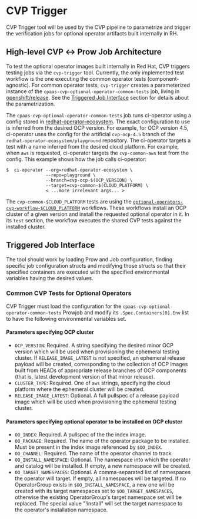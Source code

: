 # CVP Trigger

CVP Trigger tool will be used by the CVP pipeline to parametrize and trigger
the verification jobs for optional operator artifacts built internally in RH.

## High-level CVP ↔ Prow Job Architecture

To test the optional operator images built internally in Red Hat, CVP triggers
testing jobs via the `cvp-trigger` tool. Currently, the only implemented test
workflow is the one executing the common operator tests (component-agnostic).
For common operator tests, `cvp-trigger` creates a parameterized instance of the
`cpaas-cvp-optional-operator-common-tests` job, living in [openshift/release](https://github.com/openshift/release/blob/master/ci-operator/jobs/openshift/release/openshift-release-infra-periodics.yaml).
See the [Triggered Job Interface](#triggered-job-interface) section for details
 about the parametrization.

The `cpaas-cvp-optional-operator-common-tests` job runs ci-operator using
a config stored in [redhat-operator-ecosystem](https://github.com/redhat-operator-ecosystem/release/tree/master/ci-operator/config/redhat-operator-ecosystem/playground).
The exact configuration to use is inferred from the desired OCP version. For
example, for OCP version 4.5, ci-operator uses the config for the
artificial `cvp-ocp-4.5` branch of the `redhat-operator-ecosystem/playground`
repository. The ci-operator targets a test with a name inferred from the desired
cloud platform. For example, when `aws` is requested, ci-operator targets the
`cvp-common-aws` test from the config. This example shows how the job calls
ci-operator:

```console
$  ci-operator --org=redhat-operator-ecosystem \
               --repo=playground \
               --branch=cvp-ocp-$(OCP_VERSION) \
               --target=cvp-common-$(CLOUD_PLATFORM) \
               < ...more irrelevant args... >
```

The `cvp-common-$CLOUD_PLATFORM` tests are using the [`optional-operators-cvp-workflow-$CLOUD_PLATFORM`](https://steps.svc.ci.openshift.org/registry/optional-operators-cvp-common-aws)
workflows. These workflows install an OCP cluster of a given version and
install the requested optional operator in it. In its `test` section, the
workflow executes the shared CVP tests against the installed cluster.

## Triggered Job Interface

The tool should work by loading Prow and Job configuration, finding specific job
configuration structs and modifying those structs so that their specified
containers are executed with the specified environmental variables having the
desired values.

### Common CVP Tests for Optional Operators

CVP Trigger must load the configuration for the
`cpaas-cvp-optional-operator-common-tests` Prowjob and modify its
`.Spec.Containers[0].Env` list to have the following environmental variables set.

#### Parameters specifying OCP cluster

- `OCP_VERSION`: Required. A string specifying the desired minor OCP version
  which will be used when provisioning the ephemeral testing cluster. If
  `RELEASE_IMAGE_LATEST` is not specified, an ephemeral release payload will be
  created, corresponding to the collection of OCP images built from HEADs of
  appropriate release branches of OCP components (that is, latest development
  version of that minor release).
- `CLUSTER_TYPE`: Required. One of `aws` strings, specifying the cloud platform
  where the ephemeral cluster will be created.
- `RELEASE_IMAGE_LATEST`: Optional. A full pullspec of a release payload image
  which will be used when provisioning the ephemeral testing cluster.

#### Parameters specifying optional operator to be installed on OCP cluster

- `OO_INDEX`: Required. A pullspec of the the index image.
- `OO_PACKAGE`: Required. The name of the operator package to be installed. Must
   be present in the index image referenced by `$OO_INDEX`.
- `OO_CHANNEL`: Required. The name of the operator channel to track.
- `OO_INSTALL_NAMESPACE`: Optional. The namespace into which the operator and
   catalog will be installed. If empty, a new namespace will be created.
- `OO_TARGET_NAMESPACES`: Optional. A comma-separated list of namespaces the
   operator will target. If empty, all namespaces will be targeted.
   If no OperatorGroup exists in `$OO_INSTALL_NAMESPACE`, a new one will be
   created with its target namespaces set to `$OO_TARGET_NAMESPACES`, otherwise
   the existing OperatorGroup's target namespace set will be replaced. The special
   value "!install" will set the target namespace to the operator's installation
   namespace.
